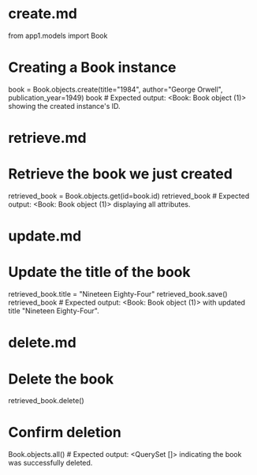 # create.md

from app1.models import Book

# Creating a Book instance
book = Book.objects.create(title="1984", author="George Orwell", publication_year=1949)
book  # Expected output: <Book: Book object (1)> showing the created instance's ID.


# retrieve.md

# Retrieve the book we just created
retrieved_book = Book.objects.get(id=book.id)
retrieved_book  # Expected output: <Book: Book object (1)> displaying all attributes.


# update.md

# Update the title of the book
retrieved_book.title = "Nineteen Eighty-Four"
retrieved_book.save()
retrieved_book  # Expected output: <Book: Book object (1)> with updated title "Nineteen Eighty-Four".


# delete.md

# Delete the book
retrieved_book.delete()

# Confirm deletion
Book.objects.all()  # Expected output: <QuerySet []> indicating the book was successfully deleted.

